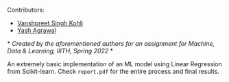 Contributors:
- [Vanshpreet Singh Kohli](https://github.com/VKohli17)
- [Yash Agrawal](https://github.com/yash8589)

\* *Created by the aforementioned authors for an assignment for Machine, Data & Learning, IIITH, Spring 2022* \*

An extremely basic implementation of an ML model using Linear Regression from Scikit-learn. Check `report.pdf` for the entire process and final results.